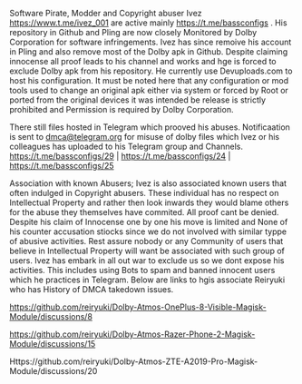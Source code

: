 Software Pirate, Modder and Copyright abuser Ivez https://www.t.me/ivez_001 are active mainly https://t.me/bassconfigs . His repository in Github and Pling are now closely Monitored by Dolby Corporation for software infringements. Ivez has since remoive his account in Pling and also remove most of the Dolby apk in Github. Despite claiming innocense all proof leads to his channel and works and hge is forced to exclude Dolby apk from his repository. He currently use Devuploads.com to host his configuration. It must be noted here that any configuration or mod tools used to change an original apk either via system or forced by Root or ported from the original devices it was intended be release is strictly prohibited and Permission is required by Dolby Corporation. 

There still files hosted in Telegram which prooved his abuses. Notificaation is sent to dmca@telegram.org for misuse of dolby files which Ivez or his colleagues has uploaded to his Telegram group and  Channels.
https://t.me/bassconfigs/29  |  https://t.me/bassconfigs/24  |  https://t.me/bassconfigs/25

Association with known Abusers;
Ivez is also associated known users that often indulged in Copyright abusers. These individual has no respect on Intellectual Property and rather then look inwards they would blame others for the abuse they themselves have commited. All proof cant  be denied. Despite his claim of Innocense one by one his move is limited and None of his counter accusation stiocks since we do not involved with similar typpe of abusive activities. Rest assure nobody or any Community of users that believe in Intellectual Property will want be associated with such group of users. Ivez has embark in all out war to exclude us so we dont expose his activities. This includes using Bots to spam and banned innocent users which he practices in Telegram. Below are links to hgis associate Reiryuki who has History of DMCA takedown issues.

https://github.com/reiryuki/Dolby-Atmos-OnePlus-8-Visible-Magisk-Module/discussions/8

https://github.com/reiryuki/Dolby-Atmos-Razer-Phone-2-Magisk-Module/discussions/15

Https://github.com/reiryuki/Dolby-Atmos-ZTE-A2019-Pro-Magisk-Module/discussions/20


